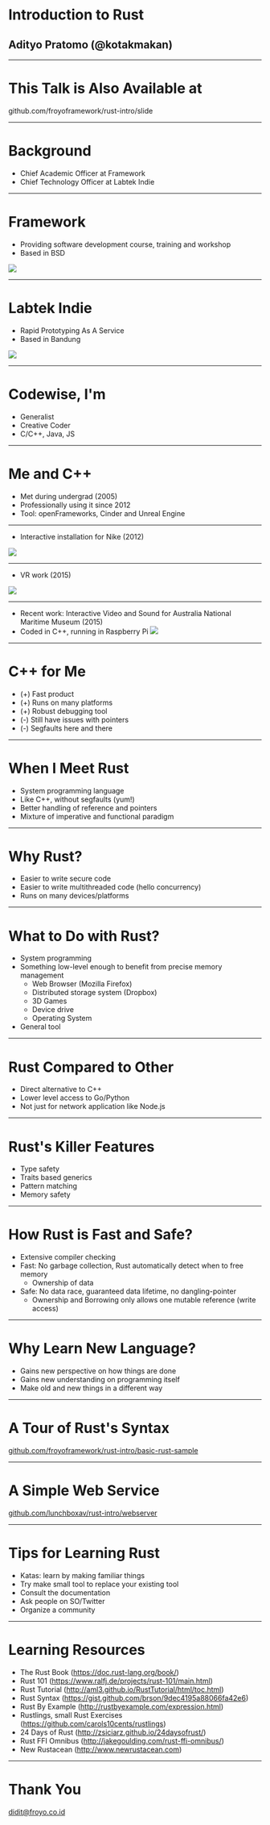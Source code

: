# Introduction to Rust

## Adityo Pratomo (@kotakmakan)

---

# This Talk is Also Available at

github.com/froyoframework/rust-intro/slide

---

# Background

- Chief Academic Officer at Framework
- Chief Technology Officer at Labtek Indie

---

# Framework

- Providing software development course, training and workshop
- Based in BSD

![](https://scontent.cdninstagram.com/t51.2885-19/s150x150/12501964_776556112474284_1583292585_a.jpg)

---

# Labtek Indie

- Rapid Prototyping As A Service
- Based in Bandung

![](https://d1qb2nb5cznatu.cloudfront.net/startups/i/321497-a83fd6324ed6c76e05dc137012e59bef-medium_jpg.jpg?buster=1389436901)

---

# Codewise, I'm

- Generalist
- Creative Coder
- C/C++, Java, JS

---

# Me and C++

- Met during undergrad (2005)
- Professionally using it since 2012
- Tool: openFrameworks, Cinder and Unreal Engine

---

- Interactive installation for Nike (2012)

![](http://www.adityo.net/wp-content/uploads/2012/08/DSC_0008-e1346043109148.jpg)

---

- VR work (2015)

![](http://www.adityo.net/wp-content/uploads/2015/07/Screen-Shot-99-Names-600x353.png)

---

- Recent work: Interactive Video and Sound for Australia National Maritime Museum (2015)
- Coded in C++, running in Raspberry Pi
![](http://www.actionstations.sydney/assets/Uploads/Gallery/_resampled/CroppedImage1130635-ImmersiveCinema-1130x636.jpg)

---

# C++ for Me

- (+) Fast product
- (+) Runs on many platforms
- (+) Robust debugging tool
- (-) Still have issues with pointers
- (-) Segfaults here and there

---

# When I Meet Rust

- System programming language
- Like C++, without segfaults (yum!)
- Better handling of reference and pointers
- Mixture of imperative and functional paradigm

---

# Why Rust?

- Easier to write secure code
- Easier to write multithreaded code (hello concurrency)
- Runs on many devices/platforms

---

# What to Do with Rust?

- System programming
- Something low-level enough to benefit from precise memory management
    - Web Browser (Mozilla Firefox)
    - Distributed storage system (Dropbox)
    - 3D Games
    - Device drive
    - Operating System
- General tool

---

# Rust Compared to Other

- Direct alternative to C++
- Lower level access to Go/Python
- Not just for network application like Node.js

---

# Rust's Killer Features

- Type safety
- Traits based generics
- Pattern matching
- Memory safety

---

#  How Rust is Fast and Safe?

- Extensive compiler checking
- Fast: No garbage collection, Rust automatically detect when to free memory
    + Ownership of data
- Safe: No data race, guaranteed data lifetime, no dangling-pointer
    + Ownership and Borrowing only allows one mutable reference (write access)

---

# Why Learn New Language?

- Gains new perspective on how things are done
- Gains new understanding on programming itself
- Make old and new things in a different way

---

# A Tour of Rust's Syntax

[github.com/froyoframework/rust-intro/basic-rust-sample](github.com/froyoframework/rust-intro/basic-rust-sample)

---

# A Simple Web Service

[github.com/lunchboxav/rust-intro/webserver](github.com/lunchboxav/rust-intro/webserver)

---

# Tips for Learning Rust

- Katas: learn by making familiar things
- Try make small tool to replace your existing tool
- Consult the documentation
- Ask people on SO/Twitter
- Organize a community

---

# Learning Resources

- The Rust Book (https://doc.rust-lang.org/book/)
- Rust 101 (https://www.ralfj.de/projects/rust-101/main.html)
- Rust Tutorial (http://aml3.github.io/RustTutorial/html/toc.html)
- Rust Syntax (https://gist.github.com/brson/9dec4195a88066fa42e6)
- Rust By Example (http://rustbyexample.com/expression.html)
- Rustlings, small Rust Exercises (https://github.com/carols10cents/rustlings)
- 24 Days of Rust (http://zsiciarz.github.io/24daysofrust/)
- Rust FFI Omnibus (http://jakegoulding.com/rust-ffi-omnibus/)
- New Rustacean (http://www.newrustacean.com)


---

# Thank You

didit@froyo.co.id
